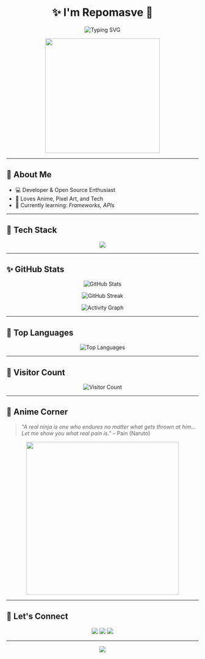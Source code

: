 <h1 align="center">✨ I'm Repomasve 👋</h1>
<p align="center">
  <img src="https://readme-typing-svg.herokuapp.com?color=FF79C6&center=true&vCenter=true&multiline=true&lines=Welcome+to+my+GitHub+Profile;Coding+%E2%9D%A4%EF%B8%8F+Open+Source;Let%27s+build+something+awesome!" alt="Typing SVG" />
</p>

<p align="center">
  <img src="https://i.pinimg.com/originals/28/dc/88/28dc88b3446550636e3399f430dc8c47.gif" width="300" />
</p>

---

## 🌸 About Me
- 💻 Developer & Open Source Enthusiast
- 🎨 Loves Anime, Pixel Art, and Tech
- 🌱 Currently learning: *Frameworks, APIs*

---

## 💠 Tech Stack
<p align="center">
  <img src="https://skillicons.dev/icons?i=html,css,js,php,python,react,bootstrap,tailwind,nodejs,mysql,git,github" />
</p>

---

## ✨ GitHub Stats
<p align="center">
  <img src="https://github-readme-stats.vercel.app/api?username=repomasve&show_icons=true&theme=tokyonight" alt="GitHub Stats" />
</p>

<p align="center">
  <img src="https://streak-stats.demolab.com/?user=repomasve&theme=tokyonight&hide_border=true" alt="GitHub Streak" />
</p>

<p align="center">
  <img src="https://github-readme-activity-graph.vercel.app/graph?username=repomasve&theme=tokyo-night&hide_border=true" alt="Activity Graph" />
</p>

---

## 🧩 Top Languages
<p align="center">
  <img src="https://github-readme-stats.vercel.app/api/top-langs/?username=repomasve&layout=compact&theme=tokyonight" alt="Top Languages" />
</p>

---

## 🐾 Visitor Count
<p align="center">
  <img src="https://komarev.com/ghpvc/?username=repomasve&color=blueviolet&style=flat-square&label=Visitors" alt="Visitor Count" />
</p>

---

## 🌌 Anime Corner
> *"A real ninja is one who endures no matter what gets thrown at him... Let me show you what real pain is."* – Pain (Naruto)

<p align="center">
  <img src="https://media.tenor.com/mVYx1t8wM6YAAAAC/anime-sunset.gif" width="400" />
</p>

---

## 🔗 Let's Connect
<p align="center">
  <a href="mailto:your-email@example.com"><img src="https://img.shields.io/badge/email-D14836?style=for-the-badge&logo=gmail&logoColor=white"/></a>
  <a href="https://linkedin.com/in/yourprofile"><img src="https://img.shields.io/badge/linkedin-blue?style=for-the-badge&logo=linkedin&logoColor=white"/></a>
  <a href="https://wa.me/yourphonenumber"><img src="https://img.shields.io/badge/whatsapp-25D366?style=for-the-badge&logo=whatsapp&logoColor=white"/></a>
</p>

---

<p align="center">
  <img src="https://capsule-render.vercel.app/api?type=waving&color=gradient&height=200&section=footer&text=Thanks%20for%20visiting!%20✨&fontColor=fff&fontSize=30" />
</p>

